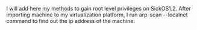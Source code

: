 I will add here my methods to gain root level privileges on SickOS1.2.
After importing machine to my virtualization platform, I run arp-scan --localnet command to find out the ip address of the machine.
